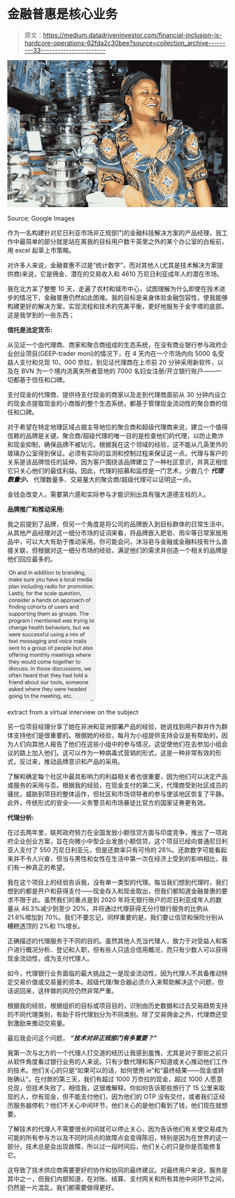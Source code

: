 # 金融普惠是核心业务

> 原文：<https://medium.datadriveninvestor.com/financial-inclusion-is-hardcore-operations-62fda2c30bee?source=collection_archive---------33----------------------->

![](img/04f17e323433349bef5f4b38a965932a.png)

Source: Google Images

作为一名构建针对尼日利亚市场非正规部门的金融科技解决方案的产品经理，我工作中最简单的部分就是站在离我的目标用户数千英里之外的某个办公室的白板前，用 excel 起草上市策略。

对许多人来说，金融普惠不过是“统计数字”，而对其他人(尤其是技术解决方案提供商)来说，它是佣金、潜在的交易收入和 4610 万尼日利亚成年人的潜在市场。

我在北方呆了整整 10 天，走遍了农村和城市中心，试图理解为什么即使在技术进步的情况下，金融普惠仍然如此困难。我的目标是亲身体验金融包容性，使我能够构建更好的解决方案，实现流程和技术的完美平衡，更好地服务于金字塔的底部。这是我学到的一些东西；

**信托是法定货币:**

从见证一个由代理商、商家和聚合商组成的生态系统，在没有商业银行参与政府企业创业项目(GEEP-trader moni)的情况下，在 4 天内在一个市场内向 5000 名受益人支付和兑现 10，000 奈拉，到见证代理商在上市前 20 分钟采用新软件，以及在 BVN 为一个境内流离失所者营地的 7000 名妇女注册/开立银行账户——一切都基于信任和口碑。

支付现金的代理商、提供待支付现金的商家以及走到代理商面前从 30 分钟内设立的现金点提取现金的小商贩的整个生态系统，都基于管理现金流动性的聚合商的信任和口碑。

对于希望在特定地理区域占据主导地位的聚合商和超级代理商来说，建立一个值得信赖的品牌是关键。聚合商/超级代理的唯一目的是检查他们的代理，以防止欺诈和现金抑制，确保品牌不被玷污。根据我在这个领域的经验，这不能从几英里外的玻璃办公室得到保证。必须有实际的监测和控制过程来保证这一点。代理与客户的关系是该品牌信任的延伸，因为客户围绕该品牌建立了一种社区意识，并真正相信它只关心他们的最佳利益。因此，代理的招募和监控是一门艺术，少数几个 ***代理数量少、*** 代理数量多、交易量大的聚合商/超级代理可以证明这一点。

金钱会改变人，需要第六感和实际参与才能识别出具有强大道德支柱的人。

**品牌推广和推动采用:**

我之前提到了品牌，但另一个角度是将公司的品牌嵌入到目标群体的日常生活中。从其他产品经理对这一细分市场的证词来看，将品牌嵌入肥皂、雨伞等日常家居用品中，可以大大有助于推动采用。你可能会问，沐浴皂与金融或金融科技有什么直接关联，但根据对这一细分市场的经验，满足他们的需求并创造一个相关的品牌是他们回应最多的。

![](img/156c01d13a756cec56deff573847985b.png)

extract from a virtual interview on the subject

另一位项目经理分享了她在非洲和亚洲部署产品的经验，她说找到用户群并作为群体支持他们是很重要的。根据她的经验，每月为小组提供支持会议是有帮助的，因为人们向其他人报告了他们在这些小组中的参与情况，这促使他们在去参加小组会议的路上加入他们。这可以作为一种病毒式营销的形式，这是一种非常有效的形式，反过来，推动品牌意识和产品的采用。

了解和确定每个社区中最具影响力的利益相关者也很重要，因为他们可以决定产品或服务的采用与否。根据我的经验，在现金支付的第二天，代理商受到社区成员的骚扰，威胁到项目的整体运作，但社区和市场领导者的参与使该地区恢复了平静。此外，传统形式的安全——义务警员和市场暴徒比官方的国家证券更有效。

**代理分析:**

在过去两年里，联邦政府努力在全国发放小额信贷方面与印度竞争，推出了一项政府企业创业方案，旨在向微小中型企业发放小额信贷。这个项目已经向普通尼日利亚人支付了 550 万尼日利亚元，但是还款率只有可怜的 28%。还款数字可能看起来并不令人兴奋，但当与男性和女性在生活中第一次在经济上受到的影响相比，我们有一种真正的希望。

我在这个项目上的经验告诉我，没有单一类型的代理。每当我们想到代理时，我们想到的都是开户和获得支付——现金存入和现金取出，但我们都知道金融普惠的要求不限于此。虽然我们的重点是到 2020 年将无银行账户的尼日利亚成年人的数量从 46.3%减少到至少 20%，并将通过代理获得无分行银行服务的比例从 21.6%增加到 70%。我们不要忘记，同样重要的是，我们要让信贷和保险分别从糟糕透顶的 2%和 1%增长。

正确描述的代理服务于不同的目的。虽然其他人充当代理人，致力于对受益人和客户进行概况分析、登记和入职，但有些人只适合信用概况，而只有少数人可以获得现金流动性，成为支付代理人。

如今，代理银行业务面临的最大挑战之一是现金流动性，因为代理人不具备推动特定交易价值或交易量的资本。超级代理/聚合器必须介入来帮助解决这个问题，但话说回来，这样做的风险仍然非常严重。

根据我的经验，根据组织的目标或项目目的，识别由历史数据和过去交易趋势支持的不同代理类别，有助于将代理划分为不同类别。除了交易佣金之外，代理商还受到激励来推动交易量。

最后我会问这个问题， ***“技术对非正规部门有多重要？”***

我第一次与北方的一个代理人打交道的经历让我感到羞愧，尤其是对于那些之前只从软件角度看过银行业务的人来说。只有少数代理和客户知道或关心推动他们工作的技术。他们关心的只是“如果可以的话，如何使用 ie”和“最终结果——现金或转账确认”。在付款的第三天，我们有超过 1000 万奈拉的现金，超过 1000 人愿意兑现，但技术失败了，相信我，这很难解释。你如何告诉那些旅行了 15 公里来取现的人，你有现金，但不能支付他们，因为他们的 OTP 没有交付，或者我们正经历服务器停机？他们不关心中间环节，他们关心的是他们看到了钱，他们现在就想要。

了解技术的代理人不需要很长时间就可以停止关心，因为告诉他们有关使交易成为可能的所有参与方以及不同时间点的故障点会变得陈旧，特别是因为在世界的这一部分，技术总是会出现故障，所以过一段时间后，他们关心的只是你是否能修复它。

这导致了技术供应商需要更好的协作和协同的最终建议。对最终用户来说，服务是其中之一，但我们内部知道，在对账、结算、支付网关和所有其他中间环节之间，仍然是一片混乱，我们都需要做得更好。